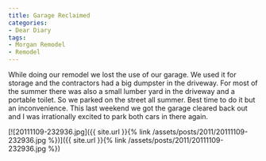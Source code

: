```yaml
---
title: Garage Reclaimed
categories:
- Dear Diary
tags:
- Morgan Remodel
- Remodel
---
```


While doing our remodel we lost the use of our garage. We used it for storage and the contractors had a big dumpster in the driveway. For most of the summer there was also a small lumber yard in the driveway and a portable toilet. So we parked on the street all summer. Best time to do it but an inconvenience.
This last weekend we got the garage cleared back out and I was irrationally excited to park both cars in there again.

[![20111109-232936.jpg]({{ site.url }}{% link /assets/posts/2011/20111109-232936.jpg %})]({{ site.url }}{% link /assets/posts/2011/20111109-232936.jpg %})
